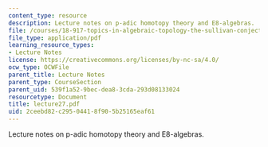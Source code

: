 ```yaml
---
content_type: resource
description: Lecture notes on p-adic homotopy theory and E8-algebras.
file: /courses/18-917-topics-in-algebraic-topology-the-sullivan-conjecture-fall-2007/2ceebd82c29504418f905b25165eaf61_lecture27.pdf
file_type: application/pdf
learning_resource_types:
- Lecture Notes
license: https://creativecommons.org/licenses/by-nc-sa/4.0/
ocw_type: OCWFile
parent_title: Lecture Notes
parent_type: CourseSection
parent_uid: 539f1a52-9bec-dea8-3cda-293d08133024
resourcetype: Document
title: lecture27.pdf
uid: 2ceebd82-c295-0441-8f90-5b25165eaf61
---
```

Lecture notes on p-adic homotopy theory and E8-algebras.